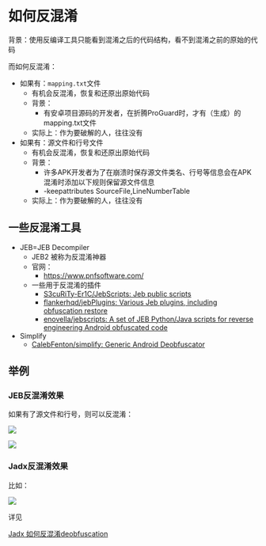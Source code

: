 # 如何反混淆

背景：使用反编译工具只能看到混淆之后的代码结构，看不到混淆之前的原始的代码

而如何反混淆：

* 如果有：`mapping.txt`文件
  * 有机会反混淆，恢复和还原出原始代码
  * 背景：
    * 有安卓项目源码的开发者，在折腾ProGuard时，才有（生成）的mapping.txt文件
  * 实际上：作为要破解的人，往往没有
* 如果有：源文件和行号文件
  * 有机会反混淆，恢复和还原出原始代码
  * 背景：
    * 许多APK开发者为了在崩溃时保存源文件类名、行号等信息会在APK混淆时添加以下规则保留源文件信息
    * -keepattributes SourceFile,LineNumberTable
  * 实际上：作为要破解的人，往往没有

## 一些反混淆工具

* JEB=JEB Decompiler
  * JEB2 被称为反混淆神器
  * 官网：
    * https://www.pnfsoftware.com/
  * 一些用于反混淆的插件
    * [S3cuRiTy-Er1C/JebScripts: Jeb public scripts](https://github.com/S3cuRiTy-Er1C/JebScripts)
    * [flankerhqd/jebPlugins: Various Jeb plugins, including obfuscation restore](https://github.com/flankerhqd/jebPlugins)
    * [enovella/jebscripts: A set of JEB Python/Java scripts for reverse engineering Android obfuscated code](https://github.com/enovella/jebscripts)
* Simplify
  * [CalebFenton/simplify: Generic Android Deobfuscator](https://github.com/CalebFenton/simplify)

## 举例

### JEB反混淆效果

如果有了源文件和行号，则可以反混淆：

![](../assets/img/deobfuse_source_java.jpg)

![](../assets/img/deobfuscation_before_after.jpg)

### Jadx反混淆效果

比如：

![](../assets/img/jadx_deobfuscation_renamed_from.png)

详见

[Jadx 如何反混淆deobfuscation](http://book.crifan.com/books/android_app_security_crack/website/android_crack_tool/decompiler/common_decompilers/jadx.html)

